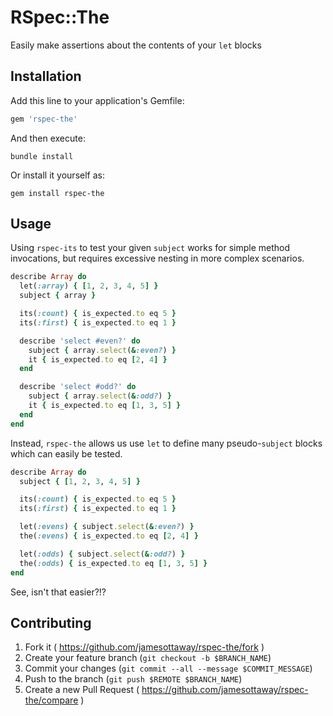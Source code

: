 # RSpec::The

Easily make assertions about the contents of your `let` blocks

## Installation

Add this line to your application's Gemfile:

```ruby
gem 'rspec-the'
```

And then execute:

```
bundle install
```

Or install it yourself as:

```
gem install rspec-the
```

## Usage

Using `rspec-its` to test your given `subject` works for simple method invocations, but requires excessive nesting in more complex scenarios.

``` ruby
describe Array do
  let(:array) { [1, 2, 3, 4, 5] }
  subject { array }

  its(:count) { is_expected.to eq 5 }
  its(:first) { is_expected.to eq 1 }

  describe 'select #even?' do
    subject { array.select(&:even?) }
    it { is_expected.to eq [2, 4] }
  end

  describe 'select #odd?' do
    subject { array.select(&:odd?) }
    it { is_expected.to eq [1, 3, 5] }
  end
end
```

Instead, `rspec-the` allows us use `let` to define many pseudo-`subject` blocks which can easily be tested.

``` ruby
describe Array do
  subject { [1, 2, 3, 4, 5] }

  its(:count) { is_expected.to eq 5 }
  its(:first) { is_expected.to eq 1 }

  let(:evens) { subject.select(&:even?) }
  the(:evens) { is_expected.to eq [2, 4] }

  let(:odds) { subject.select(&:odd?) }
  the(:odds) { is_expected.to eq [1, 3, 5] }
end
```

See, isn't that easier?!?

## Contributing

1. Fork it ( https://github.com/jamesottaway/rspec-the/fork )
2. Create your feature branch (`git checkout -b $BRANCH_NAME`)
3. Commit your changes (`git commit --all --message $COMMIT_MESSAGE`)
4. Push to the branch (`git push $REMOTE $BRANCH_NAME`)
5. Create a new Pull Request ( https://github.com/jamesottaway/rspec-the/compare )
